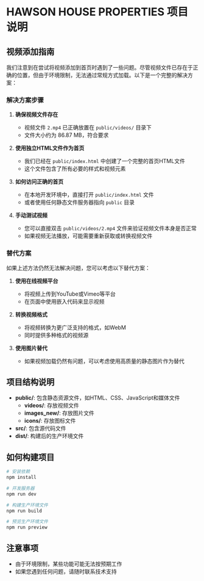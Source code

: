 # HAWSON HOUSE PROPERTIES 项目说明

## 视频添加指南

我们注意到在尝试将视频添加到首页时遇到了一些问题。尽管视频文件已存在于正确的位置，但由于环境限制，无法通过常规方式加载。以下是一个完整的解决方案：

### 解决方案步骤

1. **确保视频文件存在**
   - 视频文件 `2.mp4` 已正确放置在 `public/videos/` 目录下
   - 文件大小约为 86.87 MB，符合要求

2. **使用独立HTML文件作为首页**
   - 我们已经在 `public/index.html` 中创建了一个完整的首页HTML文件
   - 这个文件包含了所有必要的样式和视频元素

3. **如何访问正确的首页**
   - 在本地开发环境中，直接打开 `public/index.html` 文件
   - 或者使用任何静态文件服务器指向 `public` 目录

4. **手动测试视频**
   - 您可以直接双击 `public/videos/2.mp4` 文件来验证视频文件本身是否正常
   - 如果视频无法播放，可能需要重新获取或转换视频文件

### 替代方案

如果上述方法仍然无法解决问题，您可以考虑以下替代方案：

1. **使用在线视频平台**
   - 将视频上传到YouTube或Vimeo等平台
   - 在页面中使用嵌入代码来显示视频

2. **转换视频格式**
   - 将视频转换为更广泛支持的格式，如WebM
   - 同时提供多种格式的视频源

3. **使用图片替代**
   - 如果视频加载仍然有问题，可以考虑使用高质量的静态图片作为替代

## 项目结构说明

- **public/**: 包含静态资源文件，如HTML、CSS、JavaScript和媒体文件
  - **videos/**: 存放视频文件
  - **images_new/**: 存放图片文件
  - **icons/**: 存放图标文件
- **src/**: 包含源代码文件
- **dist/**: 构建后的生产环境文件

## 如何构建项目

```bash
# 安装依赖
npm install

# 开发服务器
npm run dev

# 构建生产环境文件
npm run build

# 预览生产环境文件
npm run preview
```

## 注意事项

- 由于环境限制，某些功能可能无法按预期工作
- 如果您遇到任何问题，请随时联系技术支持
